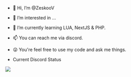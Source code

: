 - 👋 Hi, I’m @ZeskooV
- 👀 I’m interested in ...
- 🌱 I’m currently learning LUA, NextJS & PHP.
- 📫 You can reach me via discord.
- 😜 You're feel free to use my code and ask me things.


- Current Discord Status
<img src="https://discord.c99.nl/widget/theme-2/875430779272974386.png">
<!---
ZeskooV/ZeskooV is a ✨ special ✨ repository because its `README.md` (this file) appears on your GitHub profile.
You can click the Preview link to take a look at your changes.
--->
